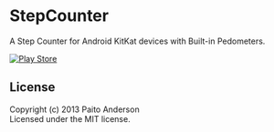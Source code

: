 StepCounter
===========

A Step Counter for Android KitKat devices with Built-in Pedometers.

[![Play Store](https://developer.android.com/images/brand/en_app_rgb_wo_45.png "Play Store")](https://play.google.com/store/apps/details?id=com.paitoanderson.stepcounter "Play Store")

## License
Copyright (c) 2013 Paito Anderson  
Licensed under the MIT license.

